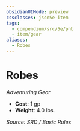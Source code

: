 ```yaml
---
obsidianUIMode: preview
cssclasses: json5e-item
tags:
  - compendium/src/5e/phb
  - item/gear
aliases:
  - Robes
---
```

# Robes
*Adventuring Gear*  

- **Cost**: 1 gp
- **Weight**: 4.0 lbs.

*Source: SRD / Basic Rules*
